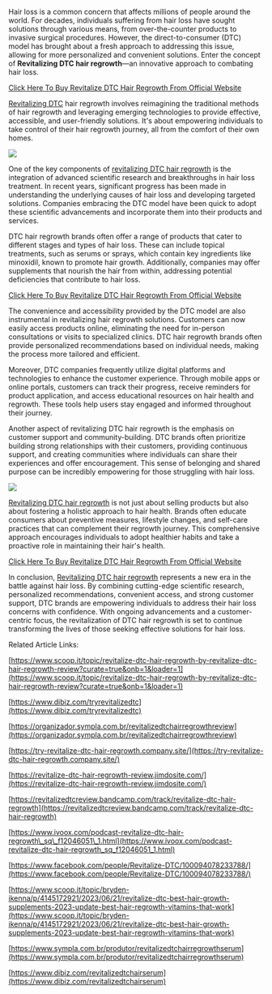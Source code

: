 Hair loss is a common concern that affects millions of people around the world. For decades, individuals suffering from hair loss have sought solutions through various means, from over-the-counter products to invasive surgical procedures. However, the direct-to-consumer (DTC) model has brought about a fresh approach to addressing this issue, allowing for more personalized and convenient solutions. Enter the concept of **Revitalizing DTC hair regrowth**—an innovative approach to combating hair loss.

[Click Here To Buy Revitalize DTC Hair Regrowth From Official Website](https://www.glitco.com/get-revitalize-dtc)

  
[Revitalizing DTC](https://huggingface.co/datasets/revitalizedtcreview/RevitalizeDTC/blob/main/README.md) hair regrowth involves reimagining the traditional methods of hair regrowth and leveraging emerging technologies to provide effective, accessible, and user-friendly solutions. It's about empowering individuals to take control of their hair regrowth journey, all from the comfort of their own homes.

[![](https://blogger.googleusercontent.com/img/b/R29vZ2xl/AVvXsEhWK_sB5SDtr6t0NjTxgYL2LAtg7VYJVde8xdA-VpEJ6k0uINfnFItyyApb4rdSVzhQL25iJlpnokOaTuue4IZUilhssf2WO-cauILrJKzUgG7Z5pXVu_tjS5riSWLDmr_fiagnoulyjX5D-HVu1jyTU0r0DveSFOS5VVgV9HG-_X3XKgvlBQWsaAqn9Mw/w640-h394/Screenshot%20(831).png)](https://www.glitco.com/get-revitalize-dtc)  
  
One of the key components of [revitalizing DTC hair regrowth](https://www.youtube.com/watch?v=9kzrMPcjzXc) is the integration of advanced scientific research and breakthroughs in hair loss treatment. In recent years, significant progress has been made in understanding the underlying causes of hair loss and developing targeted solutions. Companies embracing the DTC model have been quick to adopt these scientific advancements and incorporate them into their products and services.  
  
DTC hair regrowth brands often offer a range of products that cater to different stages and types of hair loss. These can include topical treatments, such as serums or sprays, which contain key ingredients like minoxidil, known to promote hair growth. Additionally, companies may offer supplements that nourish the hair from within, addressing potential deficiencies that contribute to hair loss.

[Click Here To Buy Revitalize DTC Hair Regrowth From Official Website](https://www.glitco.com/get-revitalize-dtc)  
  
The convenience and accessibility provided by the DTC model are also instrumental in revitalizing hair regrowth solutions. Customers can now easily access products online, eliminating the need for in-person consultations or visits to specialized clinics. DTC hair regrowth brands often provide personalized recommendations based on individual needs, making the process more tailored and efficient.  
  
Moreover, DTC companies frequently utilize digital platforms and technologies to enhance the customer experience. Through mobile apps or online portals, customers can track their progress, receive reminders for product application, and access educational resources on hair health and regrowth. These tools help users stay engaged and informed throughout their journey.  
  
Another aspect of revitalizing DTC hair regrowth is the emphasis on customer support and community-building. DTC brands often prioritize building strong relationships with their customers, providing continuous support, and creating communities where individuals can share their experiences and offer encouragement. This sense of belonging and shared purpose can be incredibly empowering for those struggling with hair loss.

[![](https://blogger.googleusercontent.com/img/b/R29vZ2xl/AVvXsEhWK_sB5SDtr6t0NjTxgYL2LAtg7VYJVde8xdA-VpEJ6k0uINfnFItyyApb4rdSVzhQL25iJlpnokOaTuue4IZUilhssf2WO-cauILrJKzUgG7Z5pXVu_tjS5riSWLDmr_fiagnoulyjX5D-HVu1jyTU0r0DveSFOS5VVgV9HG-_X3XKgvlBQWsaAqn9Mw/w640-h394/Screenshot%20(831).png)](https://www.glitco.com/get-revitalize-dtc)  
  
[Revitalizing DTC hair regrowth](https://tryrevitalizedtc.contently.com/) is not just about selling products but also about fostering a holistic approach to hair health. Brands often educate consumers about preventive measures, lifestyle changes, and self-care practices that can complement their regrowth journey. This comprehensive approach encourages individuals to adopt healthier habits and take a proactive role in maintaining their hair's health.

[Click Here To Buy Revitalize DTC Hair Regrowth From Official Website](https://www.glitco.com/get-revitalize-dtc)  
  
In conclusion, [Revitalizing DTC hair regrowth](https://www.facebook.com/people/Revitalize-DTC/100093651978234/) represents a new era in the battle against hair loss. By combining cutting-edge scientific research, personalized recommendations, convenient access, and strong customer support, DTC brands are empowering individuals to address their hair loss concerns with confidence. With ongoing advancements and a customer-centric focus, the revitalization of DTC hair regrowth is set to continue transforming the lives of those seeking effective solutions for hair loss.

Related Article Links:

[https://www.scoop.it/topic/revitalize-dtc-hair-regrowth-by-revitalize-dtc-hair-regrowth-review?curate=true&onb=1&loader=1](https://www.scoop.it/topic/revitalize-dtc-hair-regrowth-by-revitalize-dtc-hair-regrowth-review?curate=true&onb=1&loader=1)

[https://www.dibiz.com/tryrevitalizedtc](https://www.dibiz.com/tryrevitalizedtc)

[https://organizador.sympla.com.br/revitalizedtchairregrowthreview](https://organizador.sympla.com.br/revitalizedtchairregrowthreview)

[https://try-revitalize-dtc-hair-regrowth.company.site/](https://try-revitalize-dtc-hair-regrowth.company.site/)

[https://revitalize-dtc-hair-regrowth-review.jimdosite.com/](https://revitalize-dtc-hair-regrowth-review.jimdosite.com/)  

[https://revitalizedtcreview.bandcamp.com/track/revitalize-dtc-hair-regrowth](https://revitalizedtcreview.bandcamp.com/track/revitalize-dtc-hair-regrowth)

[https://www.ivoox.com/podcast-revitalize-dtc-hair-regrowth\_sq\_f12046051\_1.html](https://www.ivoox.com/podcast-revitalize-dtc-hair-regrowth_sq_f12046051_1.html)

[https://www.facebook.com/people/Revitalize-DTC/100094078233788/](https://www.facebook.com/people/Revitalize-DTC/100094078233788/)

[https://www.scoop.it/topic/bryden-ikenna/p/4145172921/2023/06/21/revitalize-dtc-best-hair-growth-supplements-2023-update-best-hair-regrowth-vitamins-that-work](https://www.scoop.it/topic/bryden-ikenna/p/4145172921/2023/06/21/revitalize-dtc-best-hair-growth-supplements-2023-update-best-hair-regrowth-vitamins-that-work)

[https://www.sympla.com.br/produtor/revitalizedtchairregrowthserum](https://www.sympla.com.br/produtor/revitalizedtchairregrowthserum)

[https://www.dibiz.com/revitalizedtchairserum](https://www.dibiz.com/revitalizedtchairserum)
